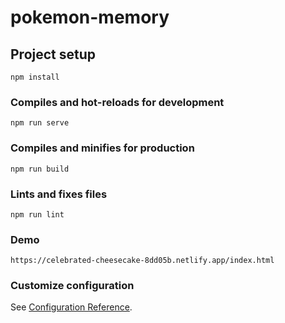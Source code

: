 # pokemon-memory

## Project setup
```
npm install
```

### Compiles and hot-reloads for development
```
npm run serve
```

### Compiles and minifies for production
```
npm run build
```

### Lints and fixes files
```
npm run lint
```
### Demo
```
https://celebrated-cheesecake-8dd05b.netlify.app/index.html
```
### Customize configuration
See [Configuration Reference](https://cli.vuejs.org/config/).
